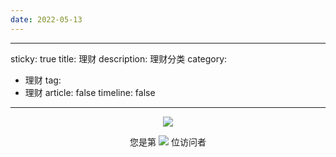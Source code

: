 ```yaml
---
date: 2022-05-13
---
```


---
sticky: true
title: 理财
description: 理财分类
category:
  - 理财
tag:
  - 理财
article: false
timeline: false
---


<p align="center"> 
  <img src="https://cdn.jsdelivr.net/gh/jiange1236/jiange1236@main/github-metrics.svg" /> 
</p>
<p align="center"> 
  您是第  <img src="https://profile-counter.glitch.me/jiange1236/count.svg" />  位访问者
</p>